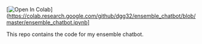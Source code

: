 [![Open In Colab](https://colab.research.google.com/assets/colab-badge.svg)](https://colab.research.google.com/github/dgg32/ensemble_chatbot/blob/master/ensemble_chatbot.ipynb]

This repo contains the code for my ensemble chatbot.